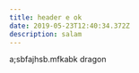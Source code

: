 ```yaml
---
title: header e ok
date: 2019-05-23T12:40:34.372Z
description: salam
---
```

a;sbfajhsb.mfkabk dragon
